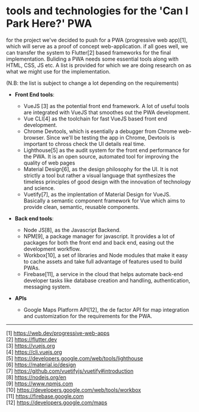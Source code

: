 # tools and technologies for the 'Can I Park Here?' PWA

for the project we've decided to push for a PWA (progressive web app)[1], which will serve as a proof of concept web-application. if all goes well, we can transfer the system to Flutter[2] based frameworks for the final implementation. 
Buliding a PWA needs some essential tools along with HTML, CSS, JS etc. A list is provided for which we are doing research on as what we might use for the implementation.

(N.B: the list is subject to change a lot depending on the  requirements)

- **Front End tools**:
	- VueJS [3] as the potential front end framework. A lot of useful tools are integrated with VueJS that smoothes out the PWA development.
	- Vue CLI[4] as the toolchain for fast VueJS based front end development.
	- Chrome Devtools, which is esentially a debugger from Chrome web-browser. Since we'll be testing the app in Chrome, Devtools is important to chross check the UI details real time.
	- Lighthouse[5] as the audit system for the front end performance for the PWA. It is an open source, automated tool for improving the quality of web pages
	- Material Design[6], as the design philosophy for the UI. It is not strictly a tool but rather a visual language that synthesizes the timeless principles of good design with the innovation of technology and science.
	- Vuetify[7], as the implentation of Material Design for VueJS. Basically a semantic component framework for Vue which aims to provide clean, semantic, reusable components.
- **Back end tools**:
	- Node JS[8], as the Javascript Backend. 
	- NPM[9], a package manager for javascript. It provides a lot of packages for both the front end and back end, easing out the development workflow. 
	-  Workbox[10], a set of libraries and Node modules that make it easy to cache assets and take full advantage of features used to build PWAs.
	- Firebase[11], a service in the cloud that helps automate back-end developer tasks like database creation and handling, authentication, messaging system.
	
- **APIs**
	- Google Maps Platform API[12], the de factor API for map integration and customization for the requirements for the PWA.


-------
[1] https://web.dev/progressive-web-apps<br>
[2] https://flutter.dev<br>
[3] https://vuejs.org<br>
[4] https://cli.vuejs.org<br>
[5] https://developers.google.com/web/tools/lighthouse<br>
[6] https://material.io/design<br>
[7] https://github.com/vuetifyjs/vuetify#introduction<br>
[8] https://nodejs.org/en<br>
[9] https://www.npmjs.com<br>
[10] https://developers.google.com/web/tools/workbox<br>
[11] https://firebase.google.com<br>
[12] https://developers.google.com/maps
